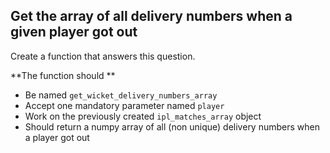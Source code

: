 ## Get the array of all delivery numbers when a given player got out

Create a function that answers this question.

**The function should **
- Be named `get_wicket_delivery_numbers_array`
- Accept one mandatory parameter named `player`
- Work on the previously created `ipl_matches_array` object
- Should return a numpy array of all (non unique) delivery numbers when a player got out